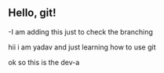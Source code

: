 ## Hello, git!

-I am adding this just to check the branching

hii i am yadav and just learning how to use git 

ok so this is the dev-a 